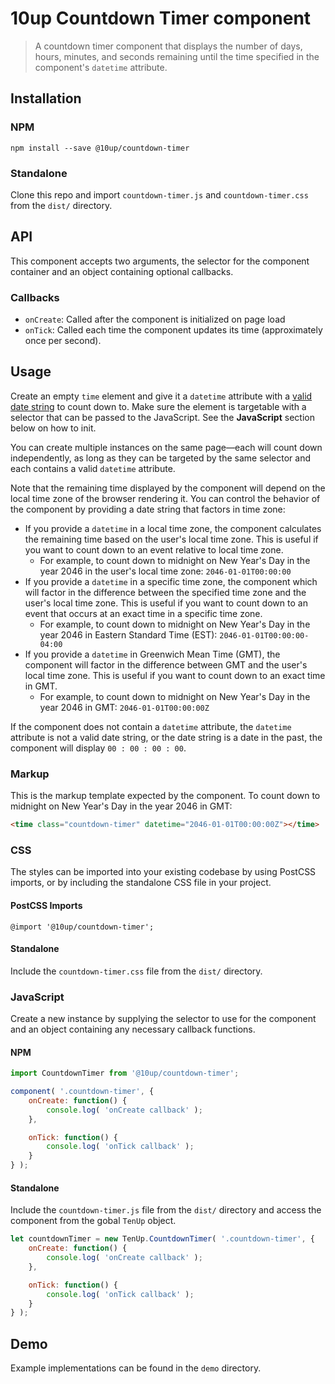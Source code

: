 # 10up Countdown Timer component

> A countdown timer component that displays the number of days, hours, minutes, and seconds remaining until the time specified in the component's `datetime` attribute.

## Installation

### NPM
 `npm install --save @10up/countdown-timer`

### Standalone
 Clone this repo and import `countdown-timer.js` and `countdown-timer.css` from the `dist/` directory.

## API

 This component accepts two arguments, the selector for the component container and an object containing optional callbacks.

### Callbacks

 - `onCreate`: Called after the component is initialized on page load
 - `onTick`: Called each time the component updates its time (approximately once per second).

## Usage

Create an empty `time` element and give it a `datetime` attribute with a [valid date string](https://developer.mozilla.org/en-US/docs/Web/HTML/Date_and_time_formats) to count down to. Make sure the element is targetable with a selector that can be passed to the JavaScript. See the **JavaScript** section below on how to init. 

You can create multiple instances on the same page—each will count down independently, as long as they can be targeted by the same selector and each contains a valid `datetime` attribute.

Note that the remaining time displayed by the component will depend on the local time zone of the browser rendering it. You can control the behavior of the component by providing a date string that factors in time zone:

 - If you provide a `datetime` in a local time zone, the component calculates the remaining time based on the user's local time zone. This is useful if you want to count down to an event relative to local time zone.
   * For example, to count down to midnight on New Year's Day in the year 2046 in the user's local time zone: `2046-01-01T00:00:00`
 - If you provide a `datetime` in a specific time zone, the component which will factor in the difference between the specified time zone and the user's local time zone. This is useful if you want to count down to an event that occurs at an exact time in a specific time zone.
   * For example, to count down to midnight on New Year's Day in the year 2046 in Eastern Standard Time (EST): `2046-01-01T00:00:00-04:00`
 - If you provide a `datetime` in Greenwich Mean Time (GMT), the component will factor in the difference between GMT and the user's local time zone. This is useful if you want to count down to an exact time in GMT.
   * For example, to count down to midnight on New Year's Day in the year 2046 in GMT: `2046-01-01T00:00:00Z`

If the component does not contain a `datetime` attribute, the `datetime` attribute is not a valid date string, or the date string is a date in the past, the component will display `00 : 00 : 00 : 00`.

### Markup

 This is the markup template expected by the component. To count down to midnight on New Year's Day in the year 2046 in GMT:

 ```html
<time class="countdown-timer" datetime="2046-01-01T00:00:00Z"></time>
 ```

### CSS

 The styles can be imported into your existing codebase by using PostCSS imports, or by including the standalone CSS file in your project.

#### PostCSS Imports
 `@import '@10up/countdown-timer';`

#### Standalone
 Include the `countdown-timer.css` file from the `dist/` directory.

### JavaScript

 Create a new instance by supplying the selector to use for the component and an object containing any necessary callback functions.

#### NPM

```javascript
import CountdownTimer from '@10up/countdown-timer';

component( '.countdown-timer', {
	onCreate: function() {
		console.log( 'onCreate callback' );
	},

	onTick: function() {
		console.log( 'onTick callback' );
	}
} );
```

#### Standalone

Include the `countdown-timer.js` file from the `dist/` directory and access the component from the gobal `TenUp` object.

```javascript
let countdownTimer = new TenUp.CountdownTimer( '.countdown-timer', {
	onCreate: function() {
		console.log( 'onCreate callback' );
	},

	onTick: function() {
		console.log( 'onTick callback' );
	}
} );
```

## Demo

Example implementations can be found in the `demo` directory.
